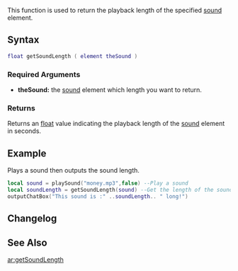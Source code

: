 This function is used to return the playback length of the specified [sound](/docs/sound.md "wikilink") element.

Syntax
------

``` lua
float getSoundLength ( element theSound )
```

### Required Arguments

-   **theSound:** the [sound](/docs/sound.md "wikilink") element which length you want to return.

### Returns

Returns an [float](/docs/float.md "wikilink") value indicating the playback length of the [sound](/docs/sound.md "wikilink") element in seconds.

Example
-------

Plays a sound then outputs the sound length.

``` lua
local sound = playSound("money.mp3",false) --Play a sound
local soundLength = getSoundLength(sound) --Get the length of the sound
outputChatBox("This sound is :" ..soundLength.. " long!")
```

Changelog
---------

See Also
--------

[ar:getSoundLength](/docs/ar-getsoundlength.md "wikilink")
